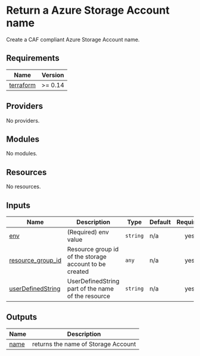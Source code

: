 # Return a Azure Storage Account name

Create a CAF compliant Azure Storage Account name.

## Requirements

| Name | Version |
|------|---------|
| <a name="requirement_terraform"></a> [terraform](#requirement\_terraform) | >= 0.14 |

## Providers

No providers.

## Modules

No modules.

## Resources

No resources.

## Inputs

| Name | Description | Type | Default | Required |
|------|-------------|------|---------|:--------:|
| <a name="input_env"></a> [env](#input\_env) | (Required) env value | `string` | n/a | yes |
| <a name="input_resource_group_id"></a> [resource\_group\_id](#input\_resource\_group\_id) | Resource group id of the storage account to be created | `any` | n/a | yes |
| <a name="input_userDefinedString"></a> [userDefinedString](#input\_userDefinedString) | UserDefinedString part of the name of the resource | `string` | n/a | yes |

## Outputs

| Name | Description |
|------|-------------|
| <a name="output_name"></a> [name](#output\_name) | returns the name of Storage Account |
